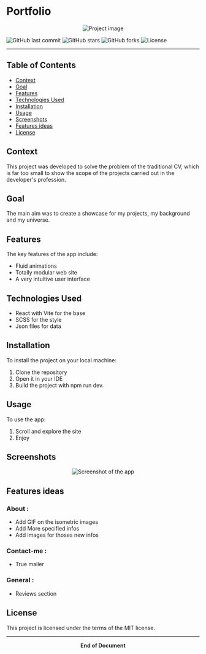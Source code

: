 # Portfolio

<div align="center">
  <img src="main-image-url" alt="Project image">
</div>

![GitHub last commit](https://img.shields.io/github/last-commit/jurichar/jurichar.github.io)
![GitHub stars](https://img.shields.io/github/stars/jurichar/jurichar.github.io)
![GitHub forks](https://img.shields.io/github/forks/jurichar/jurichar.github.io)
![License](https://img.shields.io/github/license/jurichar/jurichar.github.io)

---

## Table of Contents

- [Context](#context)
- [Goal](#goal)
- [Features](#features)
- [Technologies Used](#technologies-used)
- [Installation](#installation)
- [Usage](#usage)
- [Screenshots](#screenshots)
- [Features ideas](#features-ideas)
- [License](#license)

## Context

This project was developed to solve the problem of the traditional CV, which is far too small to show the scope of the projects carried out in the developer's profession.

## Goal

The main aim was to create a showcase for my projects, my background and my universe.

## Features

The key features of the app include:

- Fluid animations
- Totally modular web site
- A very intuitive user interface

## Technologies Used

- React with Vite for the base
- SCSS for the style
- Json files for data

## Installation

To install the project on your local machine:

1. Clone the repository
2. Open it in your IDE
3. Build the project with npm run dev.

## Usage

To use the app:

1. Scroll and explore the site
2. Enjoy

## Screenshots

<div align="center">
  <img src="screenshot-url" alt="Screenshot of the app">
</div>

## Features ideas

### About :

- Add GIF on the isometric images
- Add More specified infos
- Add images for thoses new infos

### Contact-me :

- True mailer

### General :

- Reviews section

## License

This project is licensed under the terms of the MIT license.

---

<div align="center">
  <b>End of Document</b><br>
</div>


